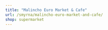 ```yaml
---
title: "Malincho Euro Market & Cafe"
url: /smyrna/malincho-euro-market-and-cafe/
shop: supermarket
---
```

